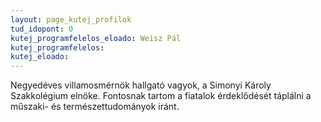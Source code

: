 ```yaml
---
layout: page_kutej_profilok
tud_idopont: 0
kutej_programfelelos_eloado: Weisz Pál
kutej_programfelelos: 
kutej_eloado: 
---
```

Negyedéves villamosmérnök hallgató vagyok, a Simonyi Károly Szakkolégium elnöke. Fontosnak tartom a fiatalok érdeklődését táplálni a műszaki- és természettudományok iránt.
